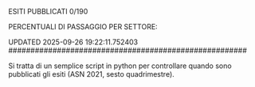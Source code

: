 ESITI PUBBLICATI 0/190 

PERCENTUALI DI PASSAGGIO PER SETTORE:

UPDATED 2025-09-26 19:22:11.752403
###################################################### 

Si tratta di un semplice script in python per controllare quando sono pubblicati gli esiti (ASN 2021, sesto quadrimestre).

